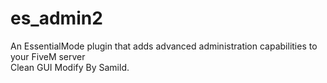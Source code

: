 # es_admin2

An EssentialMode plugin that adds advanced administration capabilities to your FiveM server\
Clean GUI Modify By Samild.
